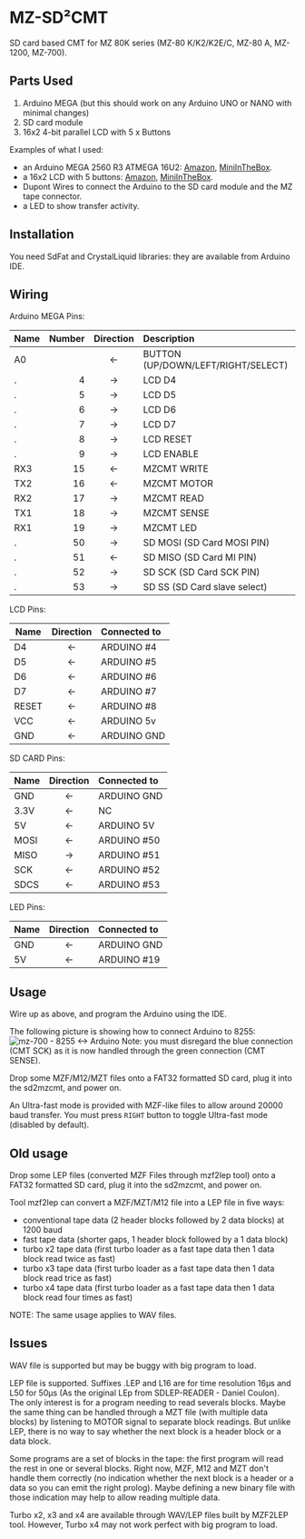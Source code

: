 # MZ-SD²CMT
SD card based CMT for MZ 80K series (MZ-80 K/K2/K2E/C, MZ-80 A, MZ-1200, MZ-700).

## Parts Used
1. Arduino MEGA (but this should work on any Arduino UNO or NANO with minimal changes)
2. SD card module
3. 16x2 4-bit parallel LCD with 5 x Buttons

Examples of what I used:
- an Arduino MEGA 2560 R3 ATMEGA 16U2: [Amazon](https://www.amazon.fr/gp/product/B06XNPKSDK), [MiniInTheBox](https://www.miniinthebox.com/fr/p/funduino-mega-2560-conseil-du-developpement-r3_p903322.html).
- a 16x2 LCD with 5 buttons: [Amazon](https://www.amazon.fr/gp/product/B01EYW5R5M), [MiniInTheBox](https://www.miniinthebox.com/fr/p/16-x-2-bouclier-clavier-lcd-pour-arduino-uno-duemilanove-mega_p340888.html).
- Dupont Wires to connect the Arduino to the SD card module and the MZ tape connector.
- a LED to show transfer activity.

## Installation
You need SdFat and CrystalLiquid libraries: they are available from Arduino IDE.

## Wiring

Arduino MEGA Pins:

 Name | Number | Direction | Description                       
 ---- | ------:|:---------:|:-----------
 A0   |        | <-        | BUTTON (UP/DOWN/LEFT/RIGHT/SELECT)
 .    | 4      | ->        | LCD D4
 .    | 5      | ->        | LCD D5
 .    | 6      | ->        | LCD D6
 .    | 7      | ->        | LCD D7
 .    | 8      | ->        | LCD RESET
 .    | 9      | ->        | LCD ENABLE
 RX3  | 15     | <-        | MZCMT WRITE
 TX2  | 16     | <-        | MZCMT MOTOR
 RX2  | 17     | ->        | MZCMT READ
 TX1  | 18     | ->        | MZCMT SENSE
 RX1  | 19     | ->        | MZCMT LED
 .    | 50     | ->        | SD MOSI (SD Card MOSI PIN)
 .    | 51     | <-        | SD MISO (SD Card MI PIN)
 .    | 52     | ->        | SD SCK  (SD Card SCK PIN)
 .    | 53     | ->        | SD SS   (SD Card slave select)


LCD Pins:

 Name | Direction | Connected to                       
 ---- |:---------:|:------------
 D4   | <-        | ARDUINO #4
 D5   | <-        | ARDUINO #5
 D6   | <-        | ARDUINO #6
 D7   | <-        | ARDUINO #7
 RESET| <-        | ARDUINO #8
 VCC  | <-        | ARDUINO 5v<br/>
 GND  | <-        | ARDUINO GND<br/>


SD CARD Pins:

 Name | Direction | Connected to                       
 ---- |:---------:|:------------
 GND  | <-        | ARDUINO GND
3.3V  | <-        | NC
  5V  | <-        | ARDUINO 5V
MOSI  | <-        | ARDUINO #50
MISO  | ->        | ARDUINO #51
 SCK  | <-        | ARDUINO #52
SDCS  | <-        | ARDUINO #53

LED Pins:

 Name | Direction | Connected to                       
 ---- |:---------:|:------------
 GND  | <-        | ARDUINO GND
  5V  | <-        | ARDUINO #19

## Usage
Wire up as above, and program the Arduino using the IDE.

The following picture is showing how to connect Arduino to 8255:  
![mz-700 - 8255 <-> Arduino](https://user-images.githubusercontent.com/56785/42876668-a6c55d26-8a87-11e8-8afd-9b2e94d2cd26.png)
Note: you must disregard the blue connection (CMT SCK) as it is now handled through the green connection (CMT SENSE).

Drop some MZF/M12/MZT files onto a FAT32 formatted SD card, plug it into the sd2mzcmt, and power on.

An Ultra-fast mode is provided with MZF-like files to allow around 20000 baud transfer. You must press `RIGHT` button to toggle Ultra-fast mode (disabled by default).  

## Old usage
Drop some LEP files (converted MZF Files through mzf2lep tool) onto a FAT32 formatted SD card, plug it into the sd2mzcmt, and power on.

Tool mzf2lep can convert a MZF/MZT/M12 file into a LEP file in five ways:
- conventional tape data (2 header blocks followed by 2 data blocks) at 1200 baud
- fast tape data (shorter gaps, 1 header block followed by a 1 data block)
- turbo x2 tape data (first turbo loader as a fast tape data then 1 data block read twice as fast)
- turbo x3 tape data (first turbo loader as a fast tape data then 1 data block read trice as fast)
- turbo x4 tape data (first turbo loader as a fast tape data then 1 data block read four times as fast)

NOTE: The same usage applies to WAV files.

## Issues

WAV file is supported but may be buggy with big program to load.

LEP file is supported. Suffixes .LEP and L16 are for time resolution 16µs and L50 for 50µs (As the original LEp from SDLEP-READER - Daniel Coulon). The only interest is for a program needing to read severals blocks. Maybe the same thing can be handled through a MZT file (with multiple data blocks) by listening to MOTOR signal to separate block readings. But unlike LEP, there is no way to say whether the next block is a header block or a data block.

Some programs are a set of blocks in the tape: the first program will read the rest in one or several blocks. Right now, MZF, M12 and MZT don't handle them correctly (no indication whether the next block is a header or a data so you can emit the right prolog). Maybe defining a new binary file with those indication may help to allow reading multiple data. 

Turbo x2, x3 and x4 are available through WAV/LEP files built by MZF2LEP tool. However, Turbo x4 may not work perfect with big program to load.

